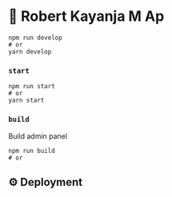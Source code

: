 # 🚀 Robert Kayanja M Ap

```
npm run develop
# or
yarn develop
```

### `start`

```
npm run start
# or
yarn start
```

### `build`

Build admin panel

```
npm run build
# or
```

## ⚙️ Deployment
